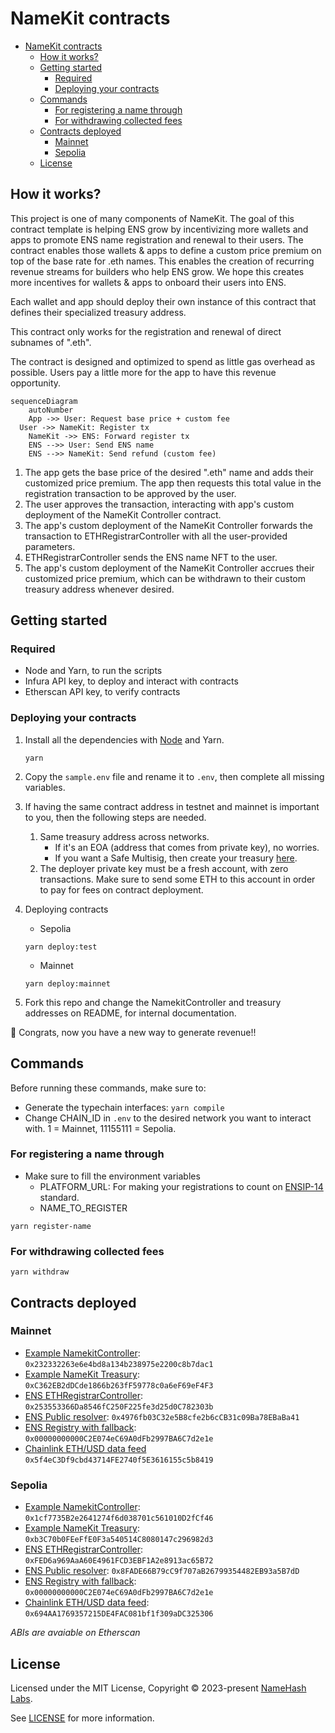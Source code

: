 # NameKit contracts
- [NameKit contracts](#namekit-contracts)
  - [How it works?](#how-it-works)
  - [Getting started](#getting-started)
    - [Required](#required)
    - [Deploying your contracts](#deploying-your-contracts)
  - [Commands](#commands)
    - [For registering a name through](#for-registering-a-name-through)
    - [For withdrawing collected fees](#for-withdrawing-collected-fees)
  - [Contracts deployed](#contracts-deployed)
    - [Mainnet](#mainnet)
    - [Sepolia](#sepolia)
  - [License](#license)

## How it works?
This project is one of many components of NameKit. The goal of this contract template is helping ENS grow by incentivizing more wallets and apps to promote ENS name registration and renewal to their users. The contract enables those wallets & apps to define a custom price premium on top of the base rate for .eth names. This enables the creation of recurring revenue streams for builders who help ENS grow. We hope this creates more incentives for wallets & apps to onboard their users into ENS.

Each wallet and app should deploy their own instance of this contract that defines their specialized treasury address.

This contract only works for the registration and renewal of direct subnames of ".eth".

The contract is designed and optimized to spend as little gas overhead as possible. Users pay a little more for the app to have this revenue opportunity.

```mermaid
sequenceDiagram
	autoNumber
	App ->> User: Request base price + custom fee
  User ->> NameKit: Register tx
	NameKit ->> ENS: Forward register tx
	ENS -->> User: Send ENS name
	ENS -->> NameKit: Send refund (custom fee)
```

1. The app gets the base price of the desired ".eth" name and adds their customized price premium. The app then requests this total value in the registration transaction to be approved by the user.
2. The user approves the transaction, interacting with app's custom deployment of the NameKit Controller contract.
3. The app's custom deployment of the NameKit Controller forwards the transaction to ETHRegistrarController with all the user-provided parameters.
4. ETHRegistrarController sends the ENS name NFT to the user.
5. The app's custom deployment of the NameKit Controller accrues their customized price premium, which can be withdrawn to their custom treasury address whenever desired.



## Getting started

### Required
- Node and Yarn, to run the scripts
- Infura API key, to deploy and interact with contracts
- Etherscan API key, to verify contracts


### Deploying your contracts
1. Install all the dependencies with [Node](https://nodejs.org/en/download/) and Yarn.
   ```
   yarn
   ```

2. Copy the `sample.env` file and rename it to `.env`, then complete all missing variables.
3.  If having the same contract address in testnet and mainnet is important to you, then the following steps are needed.
    1.  Same treasury address across networks. 
        -  If it's an EOA (address that comes from private key), no worries. 
        -  If you want a Safe Multisig, then create your treasury [here](https://smold.app/safe).
    2. The deployer private key must be a fresh account, with zero transactions. Make sure to send some ETH to this account in order to pay for fees on contract deployment.
4. Deploying contracts
   - Sepolia
   ```
   yarn deploy:test
   ```
   - Mainnet
   ```
   yarn deploy:mainnet
   ```
5. Fork this repo and change the NamekitController and treasury addresses on README, for internal documentation.

🎉 Congrats, now you have a new way to generate revenue!!

## Commands
Before running these commands, make sure to:
- Generate the typechain interfaces: `yarn compile`
- Change CHAIN_ID in `.env` to the desired network you want to interact with. 1 = Mainnet, 11155111 = Sepolia.

### For registering a name through
- Make sure to fill the environment variables
  - PLATFORM_URL: For making your registrations to count on [ENSIP-14](https://docs.ens.domains/ens-improvement-proposals/ensip-14-platform-source-parameter) standard.
  - NAME_TO_REGISTER
```
yarn register-name
```

### For withdrawing collected fees
```
yarn withdraw
```
  
## Contracts deployed

### Mainnet
- [Example NamekitController](https://etherscan.io/address/0x232332263e6e4bd8a134b238975e2200c8b7dac1#code): `0x232332263e6e4bd8a134b238975e2200c8b7dac1`
- [Example NameKit Treasury](https://etherscan.io/address/0xC362EB2dDCde1866b263fF59778c0a6eF69eF4F3#code): `0xC362EB2dDCde1866b263fF59778c0a6eF69eF4F3`
- [ENS ETHRegistrarController](https://etherscan.io/address/0x253553366Da8546fC250F225fe3d25d0C782303b#code): `0x253553366Da8546fC250F225fe3d25d0C782303b`
- [ENS Public resolver](https://etherscan.io/address/0x4976fb03C32e5B8cfe2b6cCB31c09Ba78EBaBa41#code): `0x4976fb03C32e5B8cfe2b6cCB31c09Ba78EBaBa41`
- [ENS Registry with fallback](https://etherscan.io/address/0x00000000000C2E074eC69A0dFb2997BA6C7d2e1e#code): `0x00000000000C2E074eC69A0dFb2997BA6C7d2e1e`
- [Chainlink ETH/USD data feed](https://etherscan.io/address/0x5f4eC3Df9cbd43714FE2740f5E3616155c5b8419#code) `0x5f4eC3Df9cbd43714FE2740f5E3616155c5b8419`

### Sepolia
- [Example NamekitController](https://sepolia.etherscan.io/address/0x1cf7735B2e2641274f6d038701c561010D2fCf46#code): `0x1cf7735B2e2641274f6d038701c561010D2fCf46`
- [Example NameKit Treasury](https://sepolia.etherscan.io/address/0xb3C70b0FEeFfE0F3a540514C8080147c296982d3#code): `0xb3C70b0FEeFfE0F3a540514C8080147c296982d3`
- [ENS ETHRegistrarController](https://sepolia.etherscan.io/address/0xFED6a969AaA60E4961FCD3EBF1A2e8913ac65B72#code): `0xFED6a969AaA60E4961FCD3EBF1A2e8913ac65B72`
- [ENS Public resolver](https://sepolia.etherscan.io/address/0x8FADE66B79cC9f707aB26799354482EB93a5B7dD#code): `0x8FADE66B79cC9f707aB26799354482EB93a5B7dD`
- [ENS Registry with fallback](https://sepolia.etherscan.io/address/0x00000000000C2E074eC69A0dFb2997BA6C7d2e1e#code): `0x00000000000C2E074eC69A0dFb2997BA6C7d2e1e`
- [Chainlink ETH/USD data feed](https://sepolia.etherscan.io/address/0x694AA1769357215DE4FAC081bf1f309aDC325306#code): `0x694AA1769357215DE4FAC081bf1f309aDC325306`

_ABIs are avaiable on Etherscan_

## License

Licensed under the MIT License, Copyright © 2023-present [NameHash Labs](https://namehashlabs.org).

See [LICENSE](./LICENSE) for more information.
